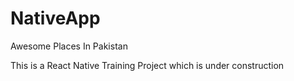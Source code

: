 # NativeApp
Awesome Places In Pakistan

This is a React Native Training Project which is under construction
